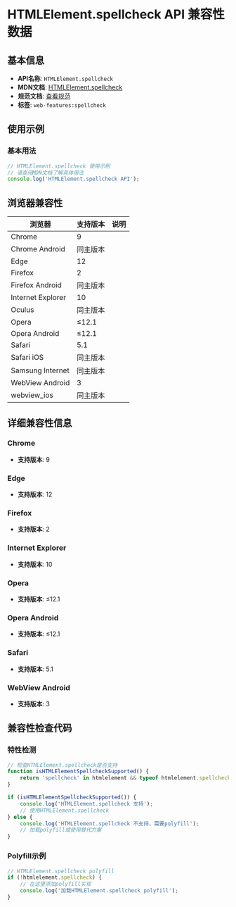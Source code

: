 # HTMLElement.spellcheck API 兼容性数据

## 基本信息

- **API名称**: `HTMLElement.spellcheck`
- **MDN文档**: [HTMLElement.spellcheck](https://developer.mozilla.org/docs/Web/API/HTMLElement/spellcheck)
- **规范文档**: [查看规范](https://html.spec.whatwg.org/multipage/interaction.html#dom-spellcheck-dev)
- **标签**: `web-features:spellcheck`

## 使用示例

### 基本用法

```javascript
// HTMLElement.spellcheck 使用示例
// 请查阅MDN文档了解具体用法
console.log('HTMLElement.spellcheck API');
```

## 浏览器兼容性

| 浏览器 | 支持版本 | 说明 |
|--------|----------|------|
| Chrome | 9 |  |
| Chrome Android | 同主版本 |  |
| Edge | 12 |  |
| Firefox | 2 |  |
| Firefox Android | 同主版本 |  |
| Internet Explorer | 10 |  |
| Oculus | 同主版本 |  |
| Opera | ≤12.1 |  |
| Opera Android | ≤12.1 |  |
| Safari | 5.1 |  |
| Safari iOS | 同主版本 |  |
| Samsung Internet | 同主版本 |  |
| WebView Android | 3 |  |
| webview_ios | 同主版本 |  |

## 详细兼容性信息

### Chrome

- **支持版本**: 9

### Edge

- **支持版本**: 12

### Firefox

- **支持版本**: 2

### Internet Explorer

- **支持版本**: 10

### Opera

- **支持版本**: ≤12.1

### Opera Android

- **支持版本**: ≤12.1

### Safari

- **支持版本**: 5.1

### WebView Android

- **支持版本**: 3

## 兼容性检查代码

### 特性检测

```javascript
// 检查HTMLElement.spellcheck是否支持
function isHTMLElementSpellcheckSupported() {
    return 'spellcheck' in htmlelement && typeof htmlelement.spellcheck === 'function';
}

if (isHTMLElementSpellcheckSupported()) {
    console.log('HTMLElement.spellcheck 支持');
    // 使用HTMLElement.spellcheck
} else {
    console.log('HTMLElement.spellcheck 不支持，需要polyfill');
    // 加载polyfill或使用替代方案
}
```

### Polyfill示例

```javascript
// HTMLElement.spellcheck polyfill
if (!htmlelement.spellcheck) {
    // 在这里添加polyfill实现
    console.log('加载HTMLElement.spellcheck polyfill');
}
```

